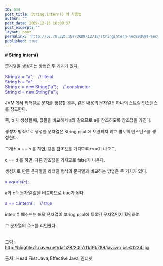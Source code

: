 ```yaml
---
ID: 534
post_title: String.intern() 의 사용법
author: ""
post_date: 2009-12-18 10:09:37
post_excerpt: ""
layout: post
permalink: 'http://52.78.225.187/2009/12/18/stringintern-%ec%9d%98-%ec%82%ac%ec%9a%a9%eb%b2%95/'
published: true
---
```

<P><STRONG># String.intern()<BR></STRONG><BR>문자열을 생성하는 방법은 두 가지가 있다.<BR><FONT color=#3a32c3><BR>String a = "a"; &nbsp;&nbsp; // literal<BR>S</FONT><FONT color=#3a32c3>tring b = "a";<BR></FONT><FONT color=#3a32c3>String c = new String("a"); &nbsp;&nbsp; // constructor<BR></FONT><FONT color=#3a32c3>String d = new String("a");<BR></FONT><BR>JVM 에서 리터럴로 문자를 생성할 경우, 같은 내용의 문자열은 하나의 스트링 인스턴스를 참조한다.<BR><BR>즉, b 가 생성될 때, 값들을 비교해서 a와 같으므로 a를 참조하도록 참조값을 가진다.<BR><BR>생성자 방식으로 생성한 문자열은 String pool 에 보관되지 않고 별도의 인스턴스를 생성한다.<BR><BR>그래서 a == b 를 하면, 같은 참조값을 가지므로 true가 나오고,<BR><BR>c == d 를 하면, 다른 참조값을 가지므로 false가 나온다.<BR><BR>생성자로 만든 문자열을 리터럴 형식의 문자열과 비교하는 방법은 두 가지가 있다.<BR><FONT color=#3a32c3><BR>a.equals(c);<BR></FONT><BR>a와 c의 문자열 값을 비교하므로 true가 된다.<BR><FONT color=#3a32c3><BR>a == c.intern(); &nbsp;&nbsp; // true<BR></FONT><BR>intern() 메소드는 해당 문자열이 String pool에 등록된 문자열인지 확인하여<BR><BR>그 문자열의 주소를 리턴한다.<BR><BR><BR>그림 : <A href="http://blogfiles2.naver.net/data28/2007/11/30/289/javavm_xse01234.jpg" target=_blank>http://blogfiles2.naver.net/data28/2007/11/30/289/javavm_xse01234.jpg</A><BR><BR>출처 : Head First Java, Effective Java, 인터넷</P>
